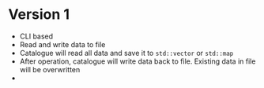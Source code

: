 # Version 1

- CLI based
- Read and write data to file
- Catalogue will read all data and save it to `std::vector` or `std::map`
- After operation, catalogue will write data back to file. Existing data in file will be overwritten
- 